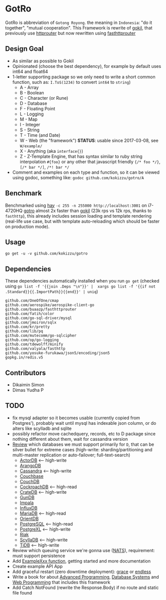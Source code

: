 # GotRo

GotRo is abbreviation of `Gotong Royong`. the meaning in `Indonesia`: "do it together", "mutual cooperation". 
This Framework is rewrite of [gokil](//gitlab.com/kokizzu/gokil), that previously use [httprouter](//github.com/julienschmidt/httprouter) but now rewritten using [fasthttprouter](//github.com/buaazp/fasthttprouter)

## Design Goal
- As similar as possible to Gokil
- Opinionated (choose the best dependency), for example by default uses int64 and float64
- 1-letter supporting package so we only need to write a short common function, such as: `I.ToS(1234)` to convert `int64` to `string`)
  - A - Array
  - B - Boolean
  - C - Character (or Rune)
  - D - Database
  - F - Floating Point
  - L - Logging
  - M - Map
  - I - Integer
  - S - String
  - T - Time (and Date)
  - W - Web (the "framework") **STATUS**: usable since 2017-03-08, see `W/example/` 
  - X - Anything (aka `interface{}`)
  - Z - Z-Template Engine, that has syntax similar to ruby string interpolation `#{foo}` or any other that javascript friendly `{/* foo */}`, `[/* bar */]`, `/*! bar */`
- Comment and examples on each type and function, so it can be viewed using godoc, something like: `godoc github.com/kokizzu/gotro/A`

## Benchmark

Benchmarked using [hay](//github.com/rakyll/hey) `-c 255 -n 255000 http://localhost:3001` on i7-4720HQ [gotro](//github.com/kokizzu/gotro) almost 2x faster than [gokil](//gitlab.com/kokizzu/gokil) (23k rps vs 12k rps, thanks to `fasthttp`),
this already includes session loading and template rendering (real-life use case, but with template auto-reloading which should be faster on production mode).

## Usage

`go get -u -v github.com/kokizzu/gotro`

## Dependencies

These dependencies automatically installed when you run `go get` (checked using `go list -f '{{join .Deps "\n"}}' |  xargs go list -f '{{if not .Standard}}{{.ImportPath}}{{end}}' | uniq`)

```
github.com/OneOfOne/cmap 
github.com/aerospike/aerospike-client-go 
github.com/buaazp/fasthttprouter 
github.com/fatih/color 
github.com/go-sql-driver/mysql 
github.com/jmoiron/sqlx  
github.com/kr/pretty 
github.com/lib/pq 
github.com/mutecomm/go-sqlcipher 
github.com/op/go-logging 
github.com/tdewolff/minify 
github.com/valyala/fasthttp 
github.com/yosuke-furukawa/json5/encoding/json5 
gopkg.in/redis.v5 
```

## Contributors

- Dikaimin Simon
- Dimas Yudha P

## TODO

- fix mysql adapter so it becomes usable (currently copied from Postgres'), probably wait until mysql has indexable json column, or do alters like scylladb and sqlite
- possibly refactor move cachedquery, records, etc to D package since nothing different about them, wait for cassandra version
- [Review](//goo.gl/tBkfse) which databases we must support primarily for `D`, that can be silver bullet for extreme cases (high-write: sharding/partitioning and multi-master replication or auto-failover; full-text-search) 
  - [ActorDB](//www.actordb.com) <-- high-write
  - [ArangoDB](//www.arangodb.com)
  - [Cassandra](//cassandra.apache.org) <-- high-write
  - [Couchbase](//couchbase.com)
  - [CouchDB](//couchdb.apache.org)
  - [CockroachDB](//www.cockroachlabs.com) <-- high-read
  - [CrateDB](//www.crate.io) <-- high-write
  - [GunDB](//gundb.github.io)
  - [Impala](//impala.apache.org)
  - [InfluxDB](//docs.influxdata.com/influxdb)
  - [MariaDB](//mariadb.org) <-- high-read
  - [OrientDB](//orientdb.com)
  - [PostgreSQL](//www.postgresql.org) <-- high-read
  - [PostgreXL](//www.postgres-xl.org) <-- high-write
  - [Riak](//docs.basho.com/riak)
  - [ScyllaDB](//www.scylladb.com) <-- high-write
  - [TiDB](//github.com/pingcap/tidb) <-- high-write
- Review which queuing service we're gonna use ([NATS](//nats.io)), requirement: must support persistence
- Add [ExampleXxx function](//blog.golang.org/examples), getting started and more documentation 
- Create example API App
- Add graceful restart (zero downtime deployment): [grace](//github.com/facebookgo/grace) or [endless](//github.com/fvbock/endless)
- Write a book for about [Advanced Programming](//goo.gl/X4BIlM), [Database Systems](//goo.gl/uR8iVB) and [Web Programming](//goo.gl/Bl3fPE) that includes this framework
- Add Catch NotFound (rewrite the Response.Body) if no route and static file found
